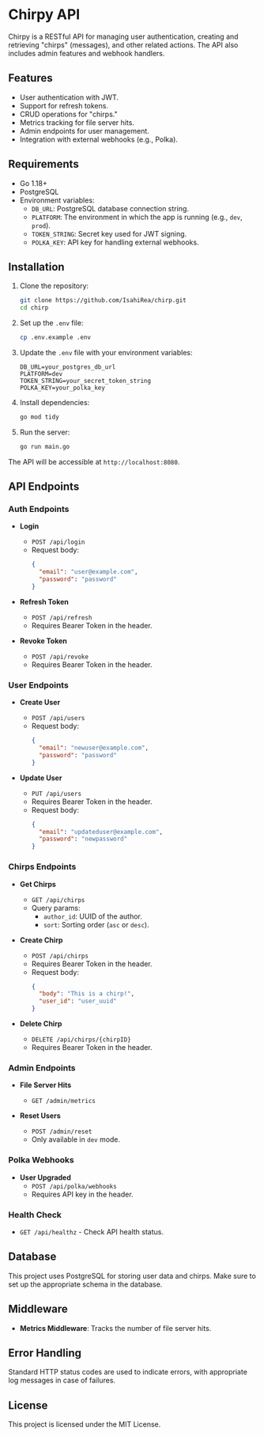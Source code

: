 # Chirpy API

Chirpy is a RESTful API for managing user authentication, creating and retrieving "chirps" (messages), and other related actions. The API also includes admin features and webhook handlers.

## Features
- User authentication with JWT.
- Support for refresh tokens.
- CRUD operations for "chirps."
- Metrics tracking for file server hits.
- Admin endpoints for user management.
- Integration with external webhooks (e.g., Polka).

## Requirements
- Go 1.18+
- PostgreSQL
- Environment variables:
  - `DB_URL`: PostgreSQL database connection string.
  - `PLATFORM`: The environment in which the app is running (e.g., `dev`, `prod`).
  - `TOKEN_STRING`: Secret key used for JWT signing.
  - `POLKA_KEY`: API key for handling external webhooks.

## Installation

1. Clone the repository:
    ```bash
    git clone https://github.com/IsahiRea/chirp.git
    cd chirp
    ```

2. Set up the `.env` file:
    ```bash
    cp .env.example .env
    ```

3. Update the `.env` file with your environment variables:
    ```
    DB_URL=your_postgres_db_url
    PLATFORM=dev
    TOKEN_STRING=your_secret_token_string
    POLKA_KEY=your_polka_key
    ```

4. Install dependencies:
    ```bash
    go mod tidy
    ```

5. Run the server:
    ```bash
    go run main.go
    ```

The API will be accessible at `http://localhost:8080`.

## API Endpoints

### Auth Endpoints

- **Login**
  - `POST /api/login`
  - Request body:
    ```json
    {
      "email": "user@example.com",
      "password": "password"
    }
    ```

- **Refresh Token**
  - `POST /api/refresh`
  - Requires Bearer Token in the header.
  
- **Revoke Token**
  - `POST /api/revoke`
  - Requires Bearer Token in the header.

### User Endpoints

- **Create User**
  - `POST /api/users`
  - Request body:
    ```json
    {
      "email": "newuser@example.com",
      "password": "password"
    }
    ```

- **Update User**
  - `PUT /api/users`
  - Requires Bearer Token in the header.
  - Request body:
    ```json
    {
      "email": "updateduser@example.com",
      "password": "newpassword"
    }
    ```

### Chirps Endpoints

- **Get Chirps**
  - `GET /api/chirps`
  - Query params:
    - `author_id`: UUID of the author.
    - `sort`: Sorting order (`asc` or `desc`).

- **Create Chirp**
  - `POST /api/chirps`
  - Requires Bearer Token in the header.
  - Request body:
    ```json
    {
      "body": "This is a chirp!",
      "user_id": "user_uuid"
    }
    ```

- **Delete Chirp**
  - `DELETE /api/chirps/{chirpID}`
  - Requires Bearer Token in the header.

### Admin Endpoints

- **File Server Hits**
  - `GET /admin/metrics`
  
- **Reset Users**
  - `POST /admin/reset`
  - Only available in `dev` mode.

### Polka Webhooks

- **User Upgraded**
  - `POST /api/polka/webhooks`
  - Requires API key in the header.

### Health Check

- `GET /api/healthz` - Check API health status.

## Database

This project uses PostgreSQL for storing user data and chirps. Make sure to set up the appropriate schema in the database.

## Middleware

- **Metrics Middleware**: Tracks the number of file server hits.

## Error Handling

Standard HTTP status codes are used to indicate errors, with appropriate log messages in case of failures.

## License

This project is licensed under the MIT License.
